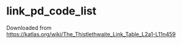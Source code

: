 # link_pd_code_list
Downloaded from https://katlas.org/wiki/The_Thistlethwaite_Link_Table_L2a1-L11n459

